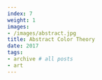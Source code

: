 ```yaml
---
index: 7
weight: 1
images:
- /images/abstract.jpg
title: Abstract Color Theory
date: 2017
tags:
- archive # all posts
- art
---
```


